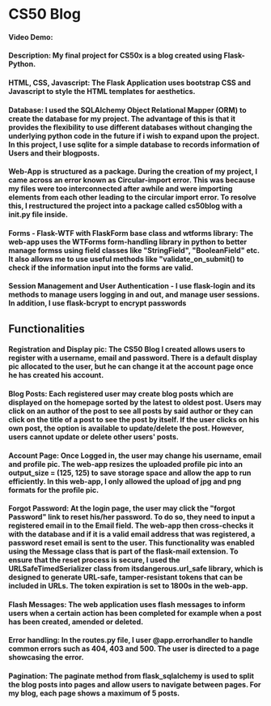 # CS50 Blog
#### Video Demo: <Insert URL>
#### Description: My final project for CS50x is a blog created using Flask-Python. 

#### HTML, CSS, Javascript: The Flask Application uses bootstrap CSS and Javascript to style the HTML templates for aesthetics. 

#### Database: I used the SQLAlchemy Object Relational Mapper (ORM) to create the database for my project. The advantage of this is that it provides the flexibility to use different databases without changing the underlying python code in the future if i wish to expand upon the project. In this project, I use sqlite for a simple database to records information of Users and their blogposts.

#### Web-App is structured as a package. During the creation of my project, I came across an error known as Circular-import error. This was because my files were too interconnected after awhile and were importing elements from each other leading to the circular import error. To resolve this, I restructured the project into a package called cs50blog with a __init__.py file inside.

#### Forms - Flask-WTF with FlaskForm base class and wtforms library: The web-app uses the WTForms form-handling library in python to better manage formss using field classes like "StringField", "BooleanField" etc. It also allows me to use useful methods like "validate_on_submit() to check if the information input into the forms are valid. 

#### Session Management and User Authentication - I use flask-login and its methods to manage users logging in and out, and manage user sessions. In addition, I use flask-bcrypt to encrypt passwords

## Functionalities 
#### Registration and Display pic: The CS50 Blog I created allows users to register with a username, email and password. There is a default display pic allocated to the user, but he can change it at the account page once he has created his account.
#### Blog Posts: Each registered user may create blog posts which are displayed on the homepage sorted by the latest to oldest post. Users may click on an author of the post to see all posts by said author or they can click on the title of a post to see the post by itself. If the user clicks on his own post, the option is available to update/delete the post. However, users cannot update or delete other users' posts.
#### Account Page: Once Logged in, the user may change his username, email and profile pic. The web-app resizes the uploaded profile pic into an output_size = (125, 125) to save storage space and allow the app to run efficiently. In this web-app, I only allowed the upload of jpg and png formats for the profile pic. 
#### Forgot Password: At the login page, the user may click the "forgot Password" link to reset his/her password. To do so, they need to input a registered email in to the Email field. The web-app then cross-checks it with the database and if it is a valid email address that was registered, a password reset email is sent to the user. This functionality was enabled using the Message class that is part of the flask-mail extension. To ensure that the reset process is secure, I used the URLSafeTimedSerializer class from itsdangerous.url_safe library, which is designed to generate URL-safe, tamper-resistant tokens that can be included in URLs. The token expiration is set to 1800s in the web-app.
#### Flash Messages: The web application uses flash messages to inform users when a certain action has been completed for example when a post has been created, amended or deleted.
#### Error handling: In the routes.py file, I user @app.errorhandler to handle common errors such as 404, 403 and 500. The user is directed to a page showcasing the error. 
#### Pagination: The paginate method from flask_sqlalchemy is used to split the blog posts into pages and allow users to navigate between pages. For my blog, each page shows a maximum of 5 posts. 


